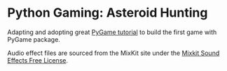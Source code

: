 # Python Gaming: Asteroid Hunting
Adapting and adopting great [PyGame tutorial](https://coderslegacy.com/python/python-pygame-tutorial/) to build the first game with PyGame package.

Audio effect files are sourced from the MixKit site under the [Mixkit Sound Effects Free License](https://mixkit.co/terms).

